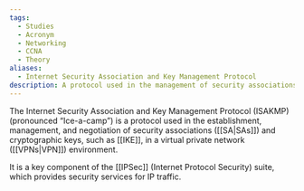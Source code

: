 ```yaml
---
tags:
  - Studies
  - Acronym
  - Networking
  - CCNA
  - Theory
aliases:
  - Internet Security Association and Key Management Protocol
description: A protocol used in the management of security associations and cryptographic keys in a virtual private network.
---
```

The Internet Security Association and Key Management Protocol (ISAKMP) (pronounced “Ice-a-camp”) is a protocol used in the establishment, management, and negotiation of security associations ([[SA|SAs]]) and cryptographic keys, such as [[IKE]], in a virtual private network ([[VPNs|VPN]]) environment. 

It is a key component of the [[IPSec]] (Internet Protocol Security) suite, which provides security services for IP traffic.

